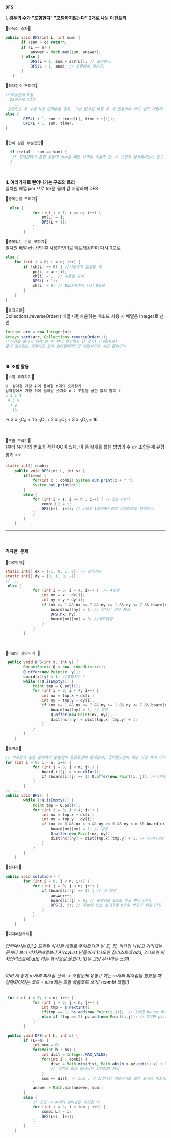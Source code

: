 ### `DFS` 
 
 **I. 경우의 수가 "포함한다" "포함하지않는다" 2개로 나뉜 이진트리** </br>
 
 🍓`바둑이 승차`🍓
 ```java
 public void DFS(int L, int sum) {
        if (sum > c) return;
        if (L == n) {
            answer = Math.max(sum, answer);
        } else {
            DFS(L + 1, sum + arr[L]); // 포함한다.
            DFS(L + 1, sum); // 포함하지 않는다.
        }
    }
 ```

🍓`최대점수 구하기`🍓
```java
/*10분문제 5점
  25분문제 12점
   ...
 관련있는 두 수를 N번 입력받을 경우, 그냥 일차원 배열 두 개 만들어서 하기 넘므 어렵게 생각X */
else {
        DFS(L + 1, sum + score[L], time + t[L]);
        DFS(L + 1, sum, time);
}
    
```

🍓`합이 같은 부분집합`🍓
```java
  if (total - sum == sum) { 
   /* 전체합에서 뽑힌 수들의 sum을 빼면 나머지 수들의 합 -> 요런거 생각해내는거 중요 */ 
  }
```

</br>

**II. 여러가지로 뻗어나가는 구조의 트리** </br>
일차원 배열 pm 으로 for문 돌며 값 저장하며 DFS</br>

🍓`중복순열 구하기`🍓
```java
  else {
            for (int i = 1; i <= n; i++) {
                pm[L] = i;
                DFS(L + 1);
            }
        }
```

🍓`중복없는 순열 구하기`🍓</br>
일차원 배열 ch 선언 후 사용하면 1로 백트래킹하며 다시 0으로 
```java
else {
    for (int i = 0; i < n; i++) {
        if (ch[i] == 0) { //사용하지 않았을 때
            pm[L] = arr[i];
            ch[i] = 1; // 사용함 표시
            DFS(L + 1);
            ch[i] = 0; // Back하면서 다시 0으로 
        }
    }
}
```

🍓`동전교환`🍓</br>
Collections.reverseOrder() 배열 내림차순하는 메소드 사용 시 배열은 Integer로 선언</br>
```java
Integer arr = new Integer[n]; 
Arrays.sort(arr, Collections.reverseOrder());
/*시간을 줄이기 위해 큰 수 부터 확인해서 답 찾기! (내림차순) 
굳이 필요없는 과정이긴 한데 런타임에러뜨면 이런식으로 시간 줄이기*/
```

</br>

**III. 조합 활용**

🍓`수열 추측하기`🍓</br>
```java
Q. 삼각형 가장 위에 들어갈 n개의 숫자찾기 
삼각형에서 가장 위에 들어갈 숫자와 n-1 조합을 곱한 값의 합이 f 
3 1 2 4
 4 3 6
  7 9
   16
``` 
-> 3 x <sub>3</sub>C<sub>0</sub> + 1 x <sub>3</sub>C<sub>1</sub> + 2 x <sub>3</sub>C<sub>2</sub> + 3 x <sub>3</sub>C<sub>3</sub> = 16

</br>

🍓`조합 구하기`🍓</br>
1부터 N까지의 번호가 적힌 OO이 있다. 이 중 M개를 뽑는 방법의 수 👉 조합문제 유형 암기 ⭐⭐
```java
static int[] combi;
    public void DFS(int L, int s) {
        if(L==m) {
            for(int x : combi) System.out.print(x + " ");
            System.out.println();
        }
        else {
            for (int i = s; i <= n ; i++) { // i는 s부터
                combi[L] = i;
                DFS(L+1, i+1); // i에서 1증가하는걸로 다음층으로 넘어간다
            }
        }
    }
```
----
</br>

### **`격자판 문제`**

🍒`미로탐색`🍒

```java
static int[] dx = {-1, 0, 1, 0}; // 상하좌우
static int[] dy = {0, 1, 0, -1};
// ...
 else {
            for (int i = 0; i < 4; i++) {  // 4방향
                int nx = x + dx[i];
                int ny = y + dy[i];
                if (nx >= 1 && nx <= 7 && ny >= 1 && ny <= 7 && board[nx][ny] == 0) { //내가 갈 수 있는 길
                    board[nx][ny] = 1; // 지나간 길은 체크
                    DFS(nx, ny);
                    board[nx][ny] = 0; //백트래킹
                }
            }
        }
```

</br>

🍒`미로의 최단거리 `🍒
```java
 public void BFS(int x, int y) {
        Queue<Point> Q = new LinkedList<>();
        Q.offer(new Point(x, y));
        board[x][y] = 1; //출발지는 1
        while (!Q.isEmpty()) {
            Point tmp = Q.poll();
            for (int i = 0; i < 4; i++) {
                int nx = tmp.x + dx[i];
                int ny = tmp.y + dy[i];
                if (nx >= 1 && nx <= 7 && ny >= 1 && ny <= 7 && board[nx][ny] == 0) {
                    board[nx][ny] = 1; // 방문
                    Q.offer(new Point(nx, ny));
                    dist[nx][ny] = dist[tmp.x][tmp.y] + 1;
                }
            }
        }
    }
```


🍒`토마토`🍒
```java
// 미로탐색 같은 문제에서 출발점이 중간중간에 존재할때, 입력받으면서 해당 지점 큐에 미리 넣어두기 
for (int i = 0; i < n; i++) {
            for (int j = 0; j < m; j++) {
                board[i][j] = s.nextInt();
                if (board[i][j] == 1) Q.offer(new Point(i, j)); //익은토마토들은 바로 큐에 넣고 시작
            }
        }
// ...
public void BFS() {
        while (!Q.isEmpty()) {
            Point tmp = Q.poll();
            for (int i = 0; i < 4; i++) {
                int nx = tmp.x + dx[i];
                int ny = tmp.y + dy[i];
                if (nx >= 0 && nx < n && ny >= 0 && ny < m && board[nx][ny] == 0) {
                    board[nx][ny] = 1; // 방문
                    Q.offer(new Point(nx, ny));
                    dist[nx][ny] = dist[tmp.x][tmp.y] + 1; // 퍼져나가는 위치 (= 토마토가 익을동안의 날)
                }
            }
        }
    }
```

🍒`섬나라`🍒
```java
public void solution() {
        for (int i = 0; i < n; i++) {
            for (int j = 0; j < n; j++) {
                if (board[i][j] == 1) { // 섬 발견
                    answer++;
                    board[i][j] = 0; // 출발점을 0으로 하고 뻗어나가기
                    BFS(i, j); // 주변에 있는 섬(1)들 0으로 바꾸기 위한 BFS
                }
            }
        }
    }
```
🍒`피자배달거리`🍒 </br>
###### 입력예시는 0,1,2 포함된 이차원 배열로 주어졌지만 빈 곳, 집, 피자집 나뉘고 거리재는 문제다 보니 이차원배열보다 ArrayList 만들어서 1나오면 집리스트에 add, 2나오면 피자집리스트에 add 하는 형식으로 풀었다. (0은 그냥 무시하는 느낌) 
###### 여러 개 중에 m개의 피자집 선택 -> 조합문제 유형 if 에는 m개의 피자집을 뽑았을 때 실행되야하는 코드 + else에는 조합 국룰코드 쓰기(+combi 배열!!)
```java
 for (int i = 0; i < n; i++) {
            for (int j = 0; j < n; j++) {
                int tmp = s.nextInt();
                if(tmp == 1) hs.add(new Point(i,j));  // 1이면 house 리스트에
                else if (tmp == 2) pz.add(new Point(i,j)); // 2이면 pizza 리스트에
            }
        }

 public void DFS(int L, int s) {
        if (L==m) {
            int sum = 0;
            for(Point h : hs) {
                int dist = Integer.MAX_VALUE;
                for(int i : combi) {
                    dist = Math.min(dist, Math.abs(h.x-pz.get(i).x) + Math.abs(h.y - pz.get(i).y));
                    // 각각의 집과 살아남은 피자집의 거리
                }
                sum += dist; // sum : 각 집마다의 배달거리를 합한 도시의 피자배달거리
            }
            answer = Math.min(answer, sum);
        }
        else {
            /* 조합 -> m개의 살아남은 피자집 */
            for (int i = s; i < len ; i++) {
                combi[L] = i;
                DFS(L+1, i+1);
            }
        }
    }
```